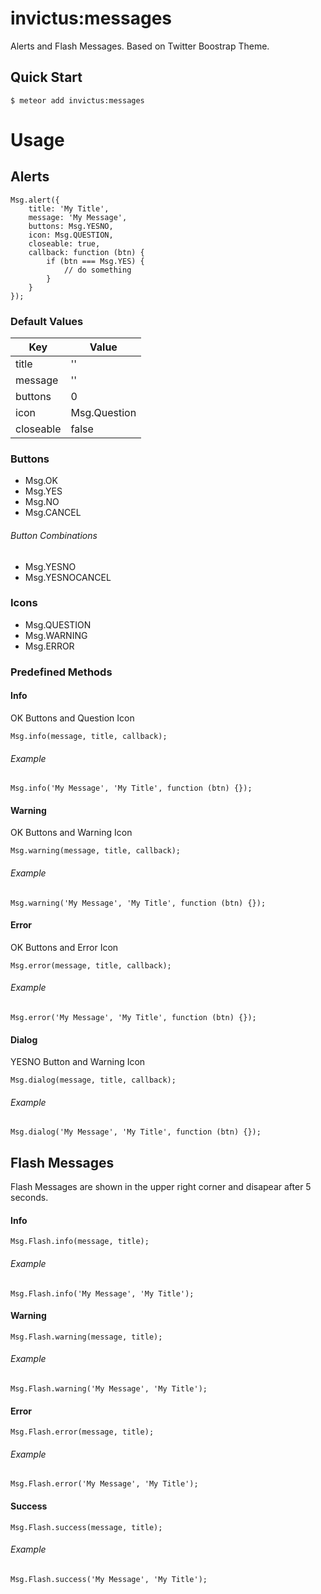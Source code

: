# invictus:messages #

Alerts and Flash Messages.
Based on Twitter Boostrap Theme.

## Quick Start ##

    $ meteor add invictus:messages
    
# Usage #

## Alerts ##

    Msg.alert({
        title: 'My Title',
        message: 'My Message',
        buttons: Msg.YESNO,
        icon: Msg.QUESTION,
        closeable: true,
        callback: function (btn) {
            if (btn === Msg.YES) {
                // do something
            }
        }
    });
    
### Default Values ###

| Key       | Value         |
| --------- | ------------- |
| title     | ''            |
| message   | ''            |
| buttons   | 0             |
| icon      | Msg.Question  |
| closeable | false         |


### Buttons ###

- Msg.OK
- Msg.YES
- Msg.NO
- Msg.CANCEL

###### Button Combinations ######

- Msg.YESNO
- Msg.YESNOCANCEL

### Icons ###

- Msg.QUESTION
- Msg.WARNING
- Msg.ERROR

### Predefined Methods ###

#### Info ####

OK Buttons and Question Icon

    Msg.info(message, title, callback);

###### Example ######

    Msg.info('My Message', 'My Title', function (btn) {});

#### Warning ####

OK Buttons and Warning Icon

    Msg.warning(message, title, callback);

###### Example ######

    Msg.warning('My Message', 'My Title', function (btn) {});

#### Error ####

OK Buttons and Error Icon

    Msg.error(message, title, callback);

###### Example ######

    Msg.error('My Message', 'My Title', function (btn) {});

#### Dialog ####

YESNO Button and Warning Icon

    Msg.dialog(message, title, callback);

###### Example ######

    Msg.dialog('My Message', 'My Title', function (btn) {});

## Flash Messages ##

Flash Messages are shown in the upper right corner and disapear after 5 seconds.

#### Info ####

    Msg.Flash.info(message, title);

###### Example ######

    Msg.Flash.info('My Message', 'My Title');

#### Warning ####

    Msg.Flash.warning(message, title);

###### Example ######

    Msg.Flash.warning('My Message', 'My Title');

#### Error ####

    Msg.Flash.error(message, title);

###### Example ######

    Msg.Flash.error('My Message', 'My Title');
    
#### Success ####

    Msg.Flash.success(message, title);

###### Example ######

    Msg.Flash.success('My Message', 'My Title');
